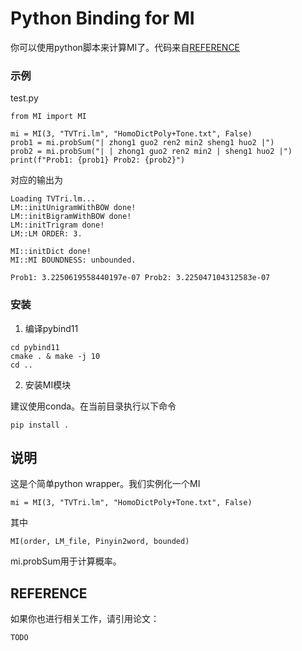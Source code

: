 # Python Binding for MI
你可以使用python脚本来计算MI了。代码来自[REFERENCE](#ref)


### 示例
test.py

```
from MI import MI

mi = MI(3, "TVTri.lm", "HomoDictPoly+Tone.txt", False)
prob1 = mi.probSum("| zhong1 guo2 ren2 min2 sheng1 huo2 |")
prob2 = mi.probSum("| | zhong1 guo2 ren2 min2 | sheng1 huo2 |")
print(f"Prob1: {prob1} Prob2: {prob2}")
```
对应的输出为
```
Loading TVTri.lm...
LM::initUnigramWithBOW done!
LM::initBigramWithBOW done!
LM::initTrigram done!
LM::LM ORDER: 3.

MI::initDict done!
MI::MI BOUNDNESS: unbounded.

Prob1: 3.2250619558440197e-07 Prob2: 3.225047104312583e-07
```
### 安装

1. 编译pybind11
```
cd pybind11
cmake . & make -j 10
cd ..
```
2. 安装MI模块
 
建议使用conda。在当前目录执行以下命令
```
pip install .
```
## 说明
这是个简单python wrapper。我们实例化一个MI
```
mi = MI(3, "TVTri.lm", "HomoDictPoly+Tone.txt", False)
```
其中
```
MI(order, LM_file, Pinyin2word, bounded)
```
mi.probSum用于计算概率。

## <span id="ref"> REFERENCE </span>
如果你也进行相关工作，请引用论文：

```
TODO
```
